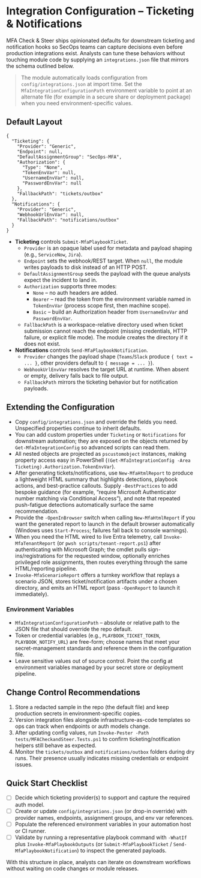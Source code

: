 # Integration Configuration – Ticketing & Notifications

MFA Check & Steer ships opinionated defaults for downstream ticketing and notification hooks so SecOps teams can capture decisions even before production integrations exist. Analysts can tune these behaviors without touching module code by supplying an `integrations.json` file that mirrors the schema outlined below.

> The module automatically loads configuration from `config/integrations.json` at import time. Set the `MfaIntegrationConfigurationPath` environment variable to point at an alternate file (for example in a secure share or deployment package) when you need environment-specific values.

## Default Layout

```jsonc
{
  "Ticketing": {
    "Provider": "Generic",
    "Endpoint": null,
    "DefaultAssignmentGroup": "SecOps-MFA",
    "Authorization": {
      "Type": "None",
      "TokenEnvVar": null,
      "UsernameEnvVar": null,
      "PasswordEnvVar": null
    },
    "FallbackPath": "tickets/outbox"
  },
  "Notifications": {
    "Provider": "Generic",
    "WebhookUrlEnvVar": null,
    "FallbackPath": "notifications/outbox"
  }
}
```

- **Ticketing** controls `Submit-MfaPlaybookTicket`.
  - `Provider` is an opaque label used for metadata and payload shaping (e.g., `ServiceNow`, `Jira`).
  - `Endpoint` sets the webhook/REST target. When `null`, the module writes payloads to disk instead of an HTTP POST.
  - `DefaultAssignmentGroup` seeds the payload with the queue analysts expect the incident to land in.
  - `Authorization` supports three modes:
    - `None` – no auth headers are added.
    - `Bearer` – read the token from the environment variable named in `TokenEnvVar` (process scope first, then machine scope).
    - `Basic` – build an Authorization header from `UsernameEnvVar` and `PasswordEnvVar`.
  - `FallbackPath` is a workspace-relative directory used when ticket submission cannot reach the endpoint (missing credentials, HTTP failure, or explicit file mode). The module creates the directory if it does not exist.
- **Notifications** controls `Send-MfaPlaybookNotification`.
  - `Provider` changes the payload shape (`Teams`/`Slack` produce `{ text = ... }`, other providers default to `{ message = ... }`).
  - `WebhookUrlEnvVar` resolves the target URL at runtime. When absent or empty, delivery falls back to file output.
  - `FallbackPath` mirrors the ticketing behavior but for notification payloads.

## Extending the Configuration

- Copy `config/integrations.json` and override the fields you need. Unspecified properties continue to inherit defaults.
- You can add custom properties under `Ticketing` or `Notifications` for downstream automation; they are exposed on the objects returned by `Get-MfaIntegrationConfig` so advanced scripts can read them.
- All nested objects are projected as `pscustomobject` instances, making property access easy in PowerShell (`(Get-MfaIntegrationConfig -Area Ticketing).Authorization.TokenEnvVar`).
- After generating tickets/notifications, use `New-MfaHtmlReport` to produce a lightweight HTML summary that highlights detections, playbook actions, and best-practice callouts. Supply `-BestPractices` to add bespoke guidance (for example, “require Microsoft Authenticator number matching via Conditional Access”), and note that repeated push-fatigue detections automatically surface the same recommendation.
- Provide the `-OpenInBrowser` switch when calling `New-MfaHtmlReport` if you want the generated report to launch in the default browser automatically (Windows uses `Start-Process`; failures fall back to console warnings).
- When you need the HTML wired to live Entra telemetry, call `Invoke-MfaTenantReport` (or `pwsh scripts/tenant-report.ps1`) after authenticating with Microsoft Graph; the cmdlet pulls sign-ins/registrations for the requested window, optionally enriches privileged role assignments, then routes everything through the same HTML/reporting pipeline.
- `Invoke-MfaScenarioReport` offers a turnkey workflow that replays a scenario JSON, stores ticket/notification artifacts under a chosen directory, and emits an HTML report (pass `-OpenReport` to launch it immediately).

### Environment Variables

- `MfaIntegrationConfigurationPath` – absolute or relative path to the JSON file that should override the repo default.
- Token or credential variables (e.g., `PLAYBOOK_TICKET_TOKEN`, `PLAYBOOK_NOTIFY_URL`) are free-form; choose names that meet your secret-management standards and reference them in the configuration file.
- Leave sensitive values out of source control. Point the config at environment variables managed by your secret store or deployment pipeline.

## Change Control Recommendations

1. Store a redacted sample in the repo (the default file) and keep production secrets in environment-specific copies.
2. Version integration files alongside infrastructure-as-code templates so ops can track when endpoints or auth models change.
3. After updating config values, run `Invoke-Pester -Path tests/MFACheckandSteer.Tests.ps1` to confirm ticketing/notification helpers still behave as expected.
4. Monitor the `tickets/outbox` and `notifications/outbox` folders during dry runs. Their presence usually indicates missing credentials or endpoint issues.

## Quick Start Checklist

- [ ] Decide which ticketing provider(s) to support and capture the required auth model.
- [ ] Create or update `config/integrations.json` (or drop-in override) with provider names, endpoints, assignment groups, and env var references.
- [ ] Populate the referenced environment variables in your automation host or CI runner.
- [ ] Validate by running a representative playbook command with `-WhatIf` plus `Invoke-MfaPlaybookOutputs` (or `Submit-MfaPlaybookTicket` / `Send-MfaPlaybookNotification`) to inspect the generated payloads.

With this structure in place, analysts can iterate on downstream workflows without waiting on code changes or module releases.
